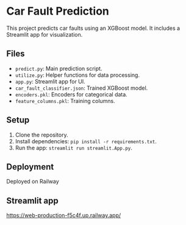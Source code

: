 # Car Fault Prediction

This project predicts car faults using an XGBoost model. It includes a Streamlit app for visualization.

## Files
- `predict.py`: Main prediction script.
- `utilize.py`: Helper functions for data processing.
- `app.py`: Streamlit app for UI.
- `car_fault_classifier.json`: Trained XGBoost model.
- `encoders.pkl`: Encoders for categorical data.
- `feature_columns.pkl`: Training columns.

## Setup
1. Clone the repository.
2. Install dependencies: `pip install -r requirements.txt`.
3. Run the app: `streamlit run streamlit.App.py`.

## Deployment
Deployed on Railway

## Streamlit app
https://web-production-f5c4f.up.railway.app/
